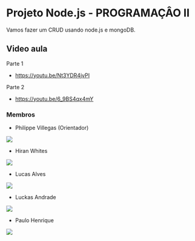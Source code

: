 # Projeto Node.js - PROGRAMAÇÂO II

Vamos fazer um CRUD usando node.js e mongoDB.

## Video aula
 Parte 1
- https://youtu.be/Nt3YDR4jvPI

 Parte 2
- https://youtu.be/6_9BS4qx4mY

### Membros

- Philippe Villegas (Orientador)

<a href = "https://github.com/Ph-12/"><img src="https://img.shields.io/badge/-github-%23333?style=for-the-badge&logo=gmail&logoColor=white" target="_blank"></a>

- Hiran Whites

<a href = "https://github.com/Hirtes"><img src="https://img.shields.io/badge/-github-%23333?style=for-the-badge&logo=gmail&logoColor=white" target="_blank"></a>

- Lucas Alves

<a href = "https://github.com/lucasalvess96"><img src="https://img.shields.io/badge/-github-%23333?style=for-the-badge&logo=gmail&logoColor=white" target="_blank"></a>

- Luckas Andrade

<a href = "https://github.com/Luckasandrade"><img src="https://img.shields.io/badge/-github-%23333?style=for-the-badge&logo=gmail&logoColor=white" target="_blank"></a>

- Paulo Henrique

<a href = ""><img src="https://img.shields.io/badge/-github-%23333?style=for-the-badge&logo=gmail&logoColor=white" target="_blank"></a>
